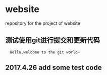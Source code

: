 # website
repository for the project of website

## 测试使用git进行提交和更新代码

```
  Hello,welcome to the git world~
```

## 2017.4.26 add some test code
